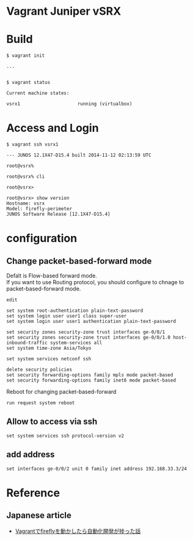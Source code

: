 # Vagrant Juniper vSRX

# Build

```
$ vagrant init

...


$ vagrant status

Current machine states:

vsrx1                     running (virtualbox)

```

# Access and Login

```
$ vagrant ssh vsrx1

--- JUNOS 12.1X47-D15.4 built 2014-11-12 02:13:59 UTC

root@vsrx%

root@vsrx% cli

root@vsrx>

root@vsrx> show version
Hostname: vsrx
Model: firefly-perimeter
JUNOS Software Release [12.1X47-D15.4]
```

# configuration
## Change packet-based-forward mode

Defalt is Flow-based forward mode.  
If you want to use Routing protocol, 
you should configure to chnage to packet-based-forward mode.

```
edit

set system root-authentication plain-text-password
set system login user user1 class super-user
set system login user user1 authentication plain-text-password

set security zones security-zone trust interfaces ge-0/0/1
set security zones security-zone trust interfaces ge-0/0/1.0 host-inbound-traffic system-services all
set system time-zone Asia/Tokyo

set system services netconf ssh

delete security policies
set security forwarding-options family mpls mode packet-based
set security forwarding-options family inet6 mode packet-based
```

Reboot for changing packet-based-forward

```
run request system reboot
```

## Allow to access via ssh

```
set system services ssh protocol-version v2
```

## add address

```
set interfaces ge-0/0/2 unit 0 family inet address 192.168.33.3/24
```

# Reference
## Japanese article
- [Vagrantでfireflyを動かしたら自動化開発が捗った話](https://qiita.com/taijijiji/items/501a4d671106240fbd2c)
